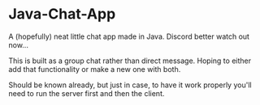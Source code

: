 # Java-Chat-App
A (hopefully) neat little chat app made in Java. Discord better watch out now...


This is built as a group chat rather than direct message. Hoping to either add that functionality or make a new one with both.

Should be known already, but just in case, to have it work properly you'll need to run the server first and then the client.
